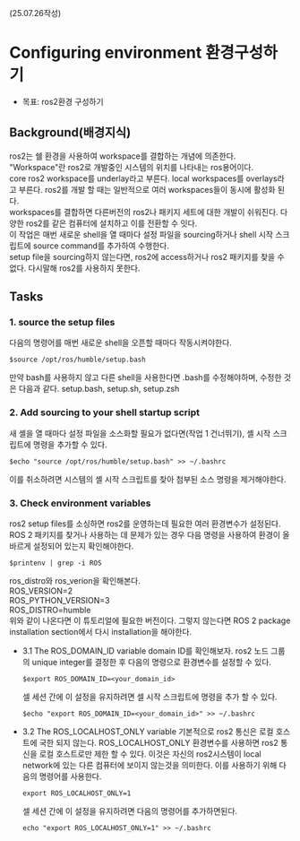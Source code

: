 (25.07.26작성)
# Configuring environment 환경구성하기
* 목표: ros2환경 구성하기

## Background(배경지식)
ros2는 쉘 환경을 사용하여 workspace를 결합하는 개념에 의존한다. "Workspace"란 ros2로 개발중인 시스템의 위치를 나타내는 ros용어이다.    
core ros2 workspace를 underlay라고 부른다. local workspaces를 overlays라고 부른다. ros2를 개발 할 때는 일반적으로 여러 workspaces들이 동시에 활성화 된다.      
workspaces를 결합하면 다른버전의 ros2나 패키지 세트에 대한 개발이 쉬워진다. 다양한 ros2를 같은 컴퓨터에 설치하고 이를 전환할 수 잇다.     
이 작업은 매번 새로운 shell을 열 때마다 설정 파일을 sourcing하거나 shell 시작 스크립트에 source command를 추가하여 수행한다.     
setup file을 sourcing하지 않는다면, ros2에 access하거나 ros2 패키지를 찾을 수 없다. 다시말해 ros2를 사용하지 못한다.    
## Tasks
### 1. source the setup files
다음의  명령어를 매번 새로운 shell을 오픈할 때마다 작동시켜야한다.    
```
$source /opt/ros/humble/setup.bash
```
만약 bash를 사용하지 않고 다른 shell을 사용한다면 .bash를 수정해야하며, 수정한 것은 다음과 같다. setup.bash, setup.sh, setup.zsh     
### 2. Add sourcing to your shell startup script
새 셸을 열 때마다 설정 파일을 소스화할 필요가 없다면(작업 1 건너뛰기), 셸 시작 스크립트에 명령을 추가할 수 있다.    
```
$echo "source /opt/ros/humble/setup.bash" >> ~/.bashrc
```
이를 취소하려면 시스템의 셸 시작 스크립트를 찾아 첨부된 소스 명령을 제거해야한다.   
### 3. Check environment variables
ros2 setup files를 소싱하면 ros2를 운영하는데 필요한 여러 환경변수가 설정된다. ROS 2 패키지를 찾거나 사용하는 데 문제가 있는 경우 다음 명령을 사용하여 환경이 올바르게 설정되어 있는지 확인해야한다.     
```
$printenv | grep -i ROS
```
ros_distro와 ros_verion을 확인해본다.     
ROS_VERSION=2      
ROS_PYTHON_VERSION=3    
ROS_DISTRO=humble    
위와 같이 나온다면 이 튜토리얼에 필요한 버전이다. 그렇지 않는다면 ROS 2 package installation section에서 다시 installation을 해야한다.     
* 3.1 The ROS_DOMAIN_ID variable
  domain ID를 확인해보자. ros2 노드 그룹의 unique integer를 결정한 후 다음의 명령으로 환경변수를 설정할 수 있다.    
  ```
  $export ROS_DOMAIN_ID=<your_domain_id>
  ```
  셀 세션 간에 이 설정을 유지하려면 셀 시작 스크립트에 명령을 추가 할 수 있다.
   ```
  $echo "export ROS_DOMAIN_ID=<your_domain_id>" >> ~/.bashrc
  ```
* 3.2 The ROS_LOCALHOST_ONLY variable
  기본적으로 ros2 통신은 로컬 호스트에 국한 되지 않는다. ROS_LOCALHOST_ONLY 환경변수를 사용하면 ros2 통신을 로컬 호스트로만 제한 할 수 있다. 이것은 자신의 ros2시스템이 local network에 있는 다른 컴퓨터에 보이지 않는것을 의미한다. 이를 사용하기 위해 다음의 명령어를 사용한다.
  ```
  export ROS_LOCALHOST_ONLY=1
  ```
  셀 세션 간에 이 설정을 유지하려면 다음의 명령어를 추가하면된다.
  ```
  echo "export ROS_LOCALHOST_ONLY=1" >> ~/.bashrc
  ```
